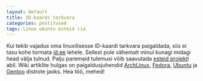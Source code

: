 ```yaml
---
layout: default
title: ID-kaardi tarkvara
categories: postitused
tags: linux ubuntu esteid ria
---
```

Kui tekib vajadus oma linuxilisesse ID-kaardi tarkvara paigaldada, siis ei tasu kohe tormata [id.ee](#halb_idee) lehele. Sellest pole vähemalt minul kunagi midagi head välja tulnud. Palju paremaid tulemusi võib saavutada [esteid projekt](https://code.google.com/p/esteid/)i abil. Wiki artiklite hulgas on paigaldusjuhendid [ArchLinux](https://code.google.com/p/esteid/wiki/ArchLinux), [Fedora](https://code.google.com/p/esteid/wiki/Fedora	), [Ubuntu](https://code.google.com/p/esteid/wiki/Ubuntu) ja [Gentoo](https://code.google.com/p/esteid/wiki/Gentoo) distrote jaoks. Hea töö, mehed!
